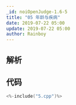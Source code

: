 ```yaml
---
_id: noiOpenJudge-1.6-5
title: "05 年龄与疾病"
date: 2019-07-22 05:00
update: 2019-07-22 05:00
author: Rainboy
---
```


## 解析

## 代码

```c
<%-include("5.cpp")%>
```

